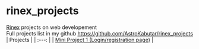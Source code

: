 # rinex_projects
[Rinex](https://rinex-s-school.thinkific.com) projects on web developement  
Full projects list in my github https://github.com/AstroKabutar/rinex_projects  
| Projects | 
| :---: | 
| [Mini Project 1 (Login/registration page)](Mini_project_1) |
